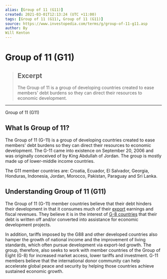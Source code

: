 ```yaml
---
alias: [Group of 11 (G11)]
created: 2021-03-01T12:13:24 (UTC +11:00)
tags: [Group of 11 (G11), Group of 11 (G11)]
source: https://www.investopedia.com/terms/g/group-of-11-g11.asp
author: By
Will Kenton
---
```


# Group of 11 (G11)

> ## Excerpt
> The Group of 11 is a group of developing countries created to ease members' debt burdens so they can direct their resources to economic development.

---

Group of 11 (G11)
## What Is Group of 11?

The Group of 11 (G-11) is a group of developing countries created to ease members' debt burdens so they can direct their resources to economic development. The G-11 came into existence on September 20, 2006 and was originally conceived of by King Abdullah of Jordan. The group is mostly made up of lower-middle income countries.

The G11 member countries are: Croatia, Ecuador, El Salvador, Georgia, Honduras, Indonesia, Jordan, Morocco, Pakistan, Paraguay and Sri Lanka.

## Understanding Group of 11 (G11)

The Group of 11 (G-11) member countries believe that their debt hinders their development in that it consumes much of their [export](https://www.investopedia.com/terms/e/export.asp) earnings and fiscal revenues. They believe it is in the interest of [G-8 countries](https://www.investopedia.com/terms/g/g8.asp) that their debt is written off and/or converted into assistance for economic development projects.

In addition, tariffs imposed by the G88 and other developed countries also hamper the growth of national income and the improvement of living standards, which often pursue development via export-led growth. The group, therefore, also seeks to work with member countries of the Group of Eight (G-8) for increased market access, lower tariffs and investment. G-11 members believe that the international donor community can help accelerate global peace and security by helping those countries achieve sustained economic growth.
